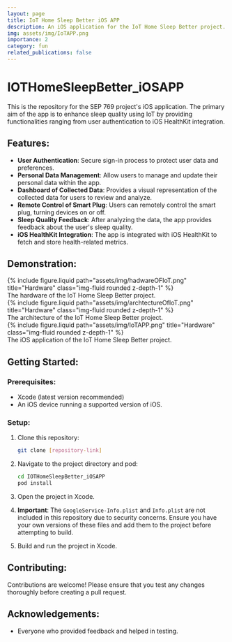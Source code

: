 ```yaml
---
layout: page
title: IoT Home Sleep Better iOS APP
description: An iOS application for the IoT Home Sleep Better project.
img: assets/img/IoTAPP.png
importance: 2
category: fun
related_publications: false
---
```


# IOTHomeSleepBetter_iOSAPP

This is the repository for the SEP 769 project's iOS application. The primary aim of the app is to enhance sleep quality using IoT by providing functionalities ranging from user authentication to iOS HealthKit integration.

## Features:

- **User Authentication**: Secure sign-in process to protect user data and preferences.
- **Personal Data Management**: Allow users to manage and update their personal data within the app.
- **Dashboard of Collected Data**: Provides a visual representation of the collected data for users to review and analyze.
- **Remote Control of Smart Plug**: Users can remotely control the smart plug, turning devices on or off.
- **Sleep Quality Feedback**: After analyzing the data, the app provides feedback about the user's sleep quality.
- **iOS HealthKit Integration**: The app is integrated with iOS HealthKit to fetch and store health-related metrics.

## Demonstration:

<div class="row">
    <div class="col-sm mt-3 mt-md-0">
        {% include figure.liquid path="assets/img/hadwareOFIoT.png" title="Hardware" class="img-fluid rounded z-depth-1" %}
    </div>
</div>
<div class="caption">
    The hardware of the IoT Home Sleep Better project.
</div>

<div class="row">
    <div class="col-sm mt-3 mt-md-0">
        {% include figure.liquid path="assets/img/archtectureOfIoT.png" title="Hardware" class="img-fluid rounded z-depth-1" %}
    </div>
</div>
<div class="caption">
    The architecture of the IoT Home Sleep Better project.
</div>

<div class="row">
    <div class="col-sm mt-3 mt-md-0">
        {% include figure.liquid path="assets/img/IoTAPP.png" title="Hardware" class="img-fluid rounded z-depth-1" %}
    </div>
</div>
<div class="caption">
    The iOS application of the IoT Home Sleep Better project.
</div>

## Getting Started:

### Prerequisites:

- Xcode (latest version recommended)
- An iOS device running a supported version of iOS.
  
### Setup:

1. Clone this repository:
   ```bash
   git clone [repository-link]
   ```

2. Navigate to the project directory and pod:
   ```bash
   cd IOTHomeSleepBetter_iOSAPP
   pod install
   ```

3. Open the project in Xcode.

4. **Important**: The `GoogleService-Info.plist` and `Info.plist` are not included in this repository due to security concerns. Ensure you have your own versions of these files and add them to the project before attempting to build.

5. Build and run the project in Xcode.

## Contributing:

Contributions are welcome! Please ensure that you test any changes thoroughly before creating a pull request.


## Acknowledgements:

- Everyone who provided feedback and helped in testing.

